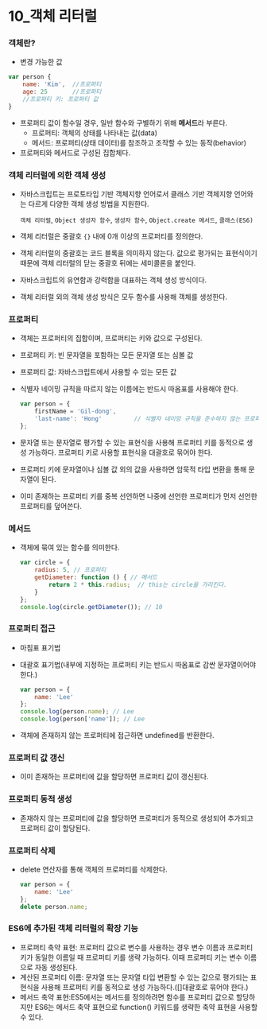 # 10_객체 리터럴

### 객체란?

- 변경 가능한 값

```jsx
var person {
	name: 'Kim',  //프로퍼티
	age: 25       //프로퍼티
	//프로퍼티 키: 프로퍼티 값
}
```

- 프로퍼티 값이 함수일 경우, 일반 함수와 구별하기 위해 **메서드**라 부른다.
    - 프로퍼티: 객체의 상태를 나타내는 값(data)
    - 메서드: 프로퍼티(상태 데이터)를 참조하고 조작할 수 있는 동작(behavior)
- 프로퍼티와 메서드로 구성된 집합체다.

### 객체 리터럴에 의한 객체 생성

- 자바스크립트는 프로토타입 기반 객체지향 언어로서 클래스 기반 객체지향 언어와는 다르게 다양한 객체 생성 방법을 지원한다.
    
    `객체 리터럴`, `Object 생성자 함수`, `생성자 함수`, `Object.create 메서드`, `클래스(ES6)`
    
- 객체 리터럴은 중괄호 `{}` 내에 0개 이상의 프로퍼티를 정의한다.
- 객체 리터럴의 중괄호는 코드 블록을 의미하지 않는다. 값으로 평가되는 표현식이기 때문에 객체 리터럴의 닫는 중괄호 뒤에는 세미콜론을 붙인다.
- 자바스크립트의 유연함과 강력함을 대표하는 객체 생성 방식이다.
- 객체 리터럴 외의 객체 생성 방식은 모두 함수를 사용해 객체를 생성한다.

### 프로퍼티

- 객체는 프로퍼티의 집합이며, 프로퍼티는 키와 값으로 구성된다.
- 프로퍼티 키: 빈 문자열을 포함하는 모든 문자열 또는 심볼 값
- 프로퍼티 값: 자바스크립트에서 사용할 수 있는 모든 값
- 식별자 네이밍 규칙을 따르지 않는 이름에는 반드시 따옴표를 사용해야 한다.
    
    ```jsx
    var person = {
    	firstName = 'Gil-dong',
    	'last-name': 'Hong'         // 식별자 네이밍 규칙을 준수하지 않는 프로퍼티 키
    };
    ```
    
- 문자열 또는 문자열로 평가할 수 있는 표현식을 사용해 프로퍼티 키를 동적으로 생성 가능하다. 프로퍼티 키로 사용할 표현식을 대괄호로 묶어야 한다.
- 프로퍼티 키에 문자열이나 심볼 값 외의 값을 사용하면 암묵적 타입 변환을 통해 문자열이 된다.
- 이미 존재하는 프로퍼티 키를 중복 선언하면 나중에 선언한 프로퍼티가 먼저 선언한 프로퍼티를 덮어쓴다.

### 메서드

- 객체에 묶여 있는 함수를 의미한다.
    
    ```jsx
    var circle = {
    	radius: 5, // 프로퍼티
    	getDiameter: function () { // 메서드
    		return 2 * this.radius;  // this는 circle을 가리킨다.
    	}
    };
    console.log(circle.getDiameter()); // 10
    ```
    

### 프로퍼티 접근

- 마침표 표기법
- 대괄호 표기법(내부에 지정하는 프로퍼티 키는 반드시 따옴표로 감싼 문자열이어야 한다.)
    
    ```jsx
    var person = {
    	name: 'Lee'
    };
    console.log(person.name); // Lee
    console.log(person['name']); // Lee
    ```
    
- 객체에 존재하지 않는 프로퍼티에 접근하면 undefined를 반환한다.

### 프로퍼티 값 갱신

- 이미 존재하는 프로퍼티에 값을 할당하면 프로퍼티 값이 갱신된다.

### 프로퍼티 동적 생성

- 존재하지 않는 프로퍼티에 값을 할당하면 프로퍼티가 동적으로 생성되어 추가되고 프로퍼티 값이 할당된다.

### 프로퍼티 삭제

- delete 연산자를 통해 객체의 프로퍼티를 삭제한다.
    
    ```jsx
    var person = {
    	name: 'Lee'
    };
    delete person.name;
    ```
    

### ES6에 추가된 객체 리터럴의 확장 기능

- 프로퍼티 축약 표현: 프로퍼티 값으로 변수를 사용하는 경우 변수 이름과 프로퍼티 키가 동일한 이름일 때 프로퍼티 키를 생략 가능하다. 이때 프로퍼티 키는 변수 이름으로 자동 생성된다.
- 계산된 프로퍼티 이름: 문자열 또는 문자열 타입 변환할 수 있는 값으로 평가되는 표현식을 사용해 프로퍼티 키를 동적으로 생성 가능하다.([]대괄호로 묶어야 한다.)
- 메서드 축약 표현:ES5에서는 메서드를 정의하려면 함수를 프로퍼티 값으로 할당하지만 ES6는 메서드 축약 표현으로 function() 키워드를 생략한 축약 표현을 사용할 수 있다.